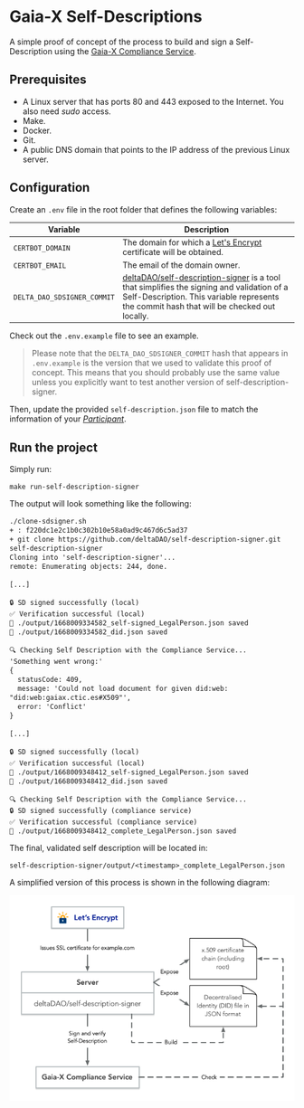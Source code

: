 # Gaia-X Self-Descriptions

A simple proof of concept of the process to build and sign a Self-Description using the [Gaia-X Compliance Service](https://gitlab.com/gaia-x/lab/compliance/gx-compliance).

## Prerequisites

* A Linux server that has ports 80 and 443 exposed to the Internet. You also need _sudo_ access.
* Make.
* Docker.
* Git.
* A public DNS domain that points to the IP address of the previous Linux server.

## Configuration

Create an `.env` file in the root folder that defines the following variables:

| Variable                    | Description                                                                                                                                                                                                                                    |
| --------------------------- | ---------------------------------------------------------------------------------------------------------------------------------------------------------------------------------------------------------------------------------------------- |
| `CERTBOT_DOMAIN`            | The domain for which a [Let's Encrypt](https://letsencrypt.org/) certificate will be obtained.                                                                                                                                                 |
| `CERTBOT_EMAIL`             | The email of the domain owner.                                                                                                                                                                                                                 |
| `DELTA_DAO_SDSIGNER_COMMIT` | [deltaDAO/self-description-signer](https://github.com/deltaDAO/self-description-signer) is a tool that simplifies the signing and validation of a Self-Description. This variable represents the commit hash that will be checked out locally. |

Check out the `.env.example` file to see an example.

> Please note that the `DELTA_DAO_SDSIGNER_COMMIT` hash that appears in `.env.example` is the version that we used to validate this proof of concept. This means that you should probably use the same value unless you explicitly want to test another version of self-description-signer.

Then, update the provided `self-description.json` file to match the information of your [_Participant_](https://gaia-x.gitlab.io/policy-rules-committee/trust-framework/participant/).

## Run the project

Simply run:

```
make run-self-description-signer
```

The output will look something like the following:

```
./clone-sdsigner.sh
+ : f220dc1e2c1b0c302b10e58a0ad9c467d6c5ad37
+ git clone https://github.com/deltaDAO/self-description-signer.git self-description-signer
Cloning into 'self-description-signer'...
remote: Enumerating objects: 244, done.

[...]

🔒 SD signed successfully (local)
✅ Verification successful (local)
📁 ./output/1668009334582_self-signed_LegalPerson.json saved
📁 ./output/1668009334582_did.json saved 

🔍 Checking Self Description with the Compliance Service...
'Something went wrong:'
{
  statusCode: 409,
  message: 'Could not load document for given did:web: "did:web:gaiax.ctic.es#X509"',
  error: 'Conflict'
}

[...]

🔒 SD signed successfully (local)
✅ Verification successful (local)
📁 ./output/1668009348412_self-signed_LegalPerson.json saved
📁 ./output/1668009348412_did.json saved 

🔍 Checking Self Description with the Compliance Service...
🔒 SD signed successfully (compliance service)
✅ Verification successful (compliance service)
📁 ./output/1668009348412_complete_LegalPerson.json saved
```

The final, validated self description will be located in:

```
self-description-signer/output/<timestamp>_complete_LegalPerson.json
```

A simplified version of this process is shown in the following diagram:

![Self-Description sign process](/sd-sign-process.png)
